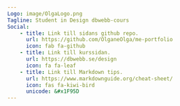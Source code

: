 ```yaml
---
Logo: image/OlgaLogo.png
Tagline: Student in Design dbwebb-cours
Social:
    - title: Link till sidans github repo.
      url: https://github.com/OlganeOlga/me-portfolio
      icon: fab fa-github
    - title: Link till kurssidan.
      url: https://dbwebb.se/design
      icon: fa fa-leaf
    - title: Link till Markdown tips.
      url: https://www.markdownguide.org/cheat-sheet/
      icon: fas fa-kiwi-bird
      unicode: &#x1F95D
---
```

